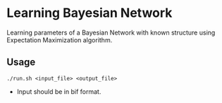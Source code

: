 # Learning Bayesian Network
Learning parameters of a Bayesian Network with known structure using Expectation Maximization algorithm.

## Usage
```
./run.sh <input_file> <output_file>
```
- Input should be in bif format.